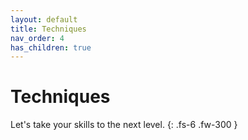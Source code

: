 ```yaml
---
layout: default
title: Techniques
nav_order: 4
has_children: true
---
```


# Techniques
Let's take your skills to the next level.
{: .fs-6 .fw-300 }
